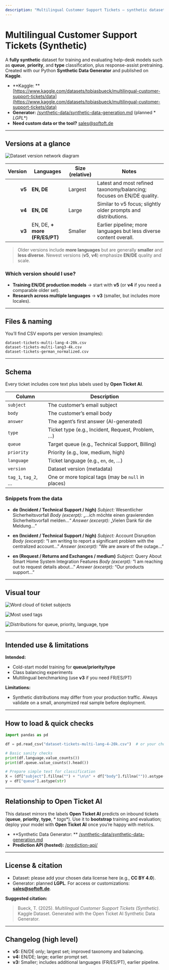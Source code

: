 ```yaml
---
description: "Multilingual Customer Support Tickets — synthetic dataset for queue/priority/type models. Multiple versions (v5, v4, v3); rich fields incl. subject, body, tags, and a first agent answer. Built with our Synthetic Data Generator."
---
```


# Multilingual Customer Support Tickets (Synthetic)

A **fully synthetic** dataset for training and evaluating help-desk models such as **queue**, **priority**, and **type**
classification, plus response-assist pretraining.
Created with our Python **Synthetic Data Generator** and published on **Kaggle**.

* **Kaggle:
  ** [https://www.kaggle.com/datasets/tobiasbueck/multilingual-customer-support-tickets/data](https://www.kaggle.com/datasets/tobiasbueck/multilingual-customer-support-tickets/data)
* **Generator:** [/synthetic-data/synthetic-data-generation.md](/synthetic-data/synthetic-data-generation.md) (planned *
  *LGPL**)
* **Need custom data or the tool?** [sales@softoft.de](mailto:sales@softoft.de)

---

## Versions at a glance

![Dataset version network diagram](images/network_diagram.svg)

| Version | Languages                     | Size (relative) | Notes                                                                 |
|--------:|-------------------------------|-----------------|-----------------------------------------------------------------------|
|  **v5** | **EN, DE**                    | Largest         | Latest and most refined taxonomy/balancing; focuses on EN/DE quality. |
|  **v4** | **EN, DE**                    | Large           | Similar to v5 focus; slightly older prompts and distributions.        |
|  **v3** | EN, DE, **+ more (FR/ES/PT)** | Smaller         | Earlier pipeline; more languages but less diverse content overall.    |

> Older versions include **more languages** but are generally **smaller** and **less diverse**.
> Newest versions (**v5**, **v4**) emphasize **EN/DE** quality and scale.

### Which version should I use?

* **Training EN/DE production models** → start with **v5** (or **v4** if you need a comparable older set).
* **Research across multiple languages** → **v3** (smaller, but includes more locales).

---

## Files & naming

You’ll find CSV exports per version (examples):

```
dataset-tickets-multi-lang-4-20k.csv
dataset-tickets-multi-lang3-4k.csv
dataset-tickets-german_normalized.csv
```

---

## Schema

Every ticket includes core text plus labels used by **Open Ticket AI**.

| Column              | Description                                        |
|---------------------|----------------------------------------------------|
| `subject`           | The customer’s email subject                       |
| `body`              | The customer’s email body                          |
| `answer`            | The agent’s first answer (AI-generated)            |
| `type`              | Ticket type (e.g., Incident, Request, Problem, …)  |
| `queue`             | Target queue (e.g., Technical Support, Billing)    |
| `priority`          | Priority (e.g., low, medium, high)                 |
| `language`          | Ticket language (e.g., `en`, `de`, …)              |
| `version`           | Dataset version (metadata)                         |
| `tag_1`, `tag_2`, … | One or more topical tags (may be `null` in places) |

### Snippets from the data

* **de (Incident / Technical Support / high)**
  *Subject:* Wesentlicher Sicherheitsvorfall
  *Body (excerpt):* „…ich möchte einen gravierenden Sicherheitsvorfall melden…“
  *Answer (excerpt):* „Vielen Dank für die Meldung…“

* **en (Incident / Technical Support / high)**
  *Subject:* Account Disruption
  *Body (excerpt):* “I am writing to report a significant problem with the centralized account…”
  *Answer (excerpt):* “We are aware of the outage…”

* **en (Request / Returns and Exchanges / medium)**
  *Subject:* Query About Smart Home System Integration Features
  *Body (excerpt):* “I am reaching out to request details about…”
  *Answer (excerpt):* “Our products support…”

---

## Visual tour

![Word cloud of ticket subjects](images/word_cloud.png)

![Most used tags](images/tags.png)

![Distributions for queue, priority, language, type](images/basic_distribution.png)

---

## Intended use & limitations

**Intended:**

* Cold-start model training for **queue/priority/type**
* Class balancing experiments
* Multilingual benchmarking (use **v3** if you need FR/ES/PT)

**Limitations:**

* Synthetic distributions may differ from your production traffic. Always validate on a small, anonymized real sample
  before deployment.

---

## How to load & quick checks

```python
import pandas as pd

df = pd.read_csv("dataset-tickets-multi-lang-4-20k.csv")  # or your chosen version

# Basic sanity checks
print(df.language.value_counts())
print(df.queue.value_counts().head())

# Prepare simple text for classification
X = (df["subject"].fillna("") + "\n\n" + df["body"].fillna("")).astype(str)
y = df["queue"].astype(str)
```

---

## Relationship to Open Ticket AI

This dataset mirrors the labels **Open Ticket AI** predicts on inbound tickets (**queue**, **priority**, **type**, *
*tags**).
Use it to **bootstrap** training and evaluation; deploy your model with **Open Ticket AI** once you’re happy with
metrics.

* **Synthetic Data Generator:
  ** [/synthetic-data/synthetic-data-generation.md](synthetic-data-generation.md)
* **Prediction API (hosted):** [/prediction-api/](../prediction-api/)

---

## License & citation

* Dataset: please add your chosen data license here (e.g., **CC BY 4.0**).
* Generator: planned **LGPL**. For access or customizations: **[sales@softoft.de](mailto:sales@softoft.de)**.

**Suggested citation:**

> Bueck, T. (2025). *Multilingual Customer Support Tickets (Synthetic)*. Kaggle Dataset.
> Generated with the Open Ticket AI Synthetic Data Generator.

---

## Changelog (high level)

* **v5:** EN/DE only; largest set; improved taxonomy and balancing.
* **v4:** EN/DE; large; earlier prompt set.
* **v3:** Smaller; includes additional languages (FR/ES/PT), earlier pipeline.
